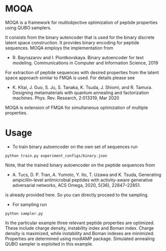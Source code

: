 # MOQA

MOQA is a framework for multiobjective optimization of peptide properties using QUBO samplers.

It consists from the binary autencoder that is used for the binary discrete latent space construction. It provides binary encoding for peptide sequences.
MOQA employs the implementation from

* R. Baynazarov and I. Piontkovskaya. Binary autoencoder for text modeling. Communications in Computer and Information Science, 2019

For extraction of peptide sequences with desired properties from the latent space approach similar to FMQA is used. For details please see 

* K. Kitai, J. Guo, S. Ju, S. Tanaka, K. Tsuda, J. Shiomi, and R. Tamura. Designing metamaterials with quantum annealing and factorization machines. Phys. Rev. Research, 2:013319, Mar 2020

MOQA is extension of FMQA for simultaneous optimization of multiple properties.

# Usage

* To train binary autoencoder on the own set of sequences run

```
python train.py experiment_configs/binary.json
```

Note, that the trained binary autoencoder on the peptide sequences from

* A. Tucs, D. P. Tran, A. Yumoto, Y. Ito, T. Uzawa and K. Tsuda, Generating ampicillin-level antimicrobial peptides with activity-aware generative adversarial networks, ACS Omega, 2020, 5(36), 22847–22851.

is already provided here. So you can directly proceed to the sampling.

* For sampling run

```
python sampler.py
```

In the particular example three relevant peptide properties are optimized. These include charge density, instability index and Boman index. Charge density is maximized, while instability and Boman indexes are minimized. Properties are determined using modlAMP package. Simulated annealing QUBO sampler is exploited in this example.
